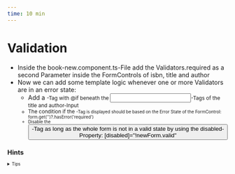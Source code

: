 ```yaml
---
time: 10 min
---
```


# Validation

- Inside the book-new.component.ts-File add the Validators.required as a second Parameter inside the FormControls of isbn, title and author
- Now we can add some template logic whenever one or more Validators are in an error state:
    - Add a <small>-Tag with @if beneath the <input>-Tags of the title and author-Input
    - The condition if the <small>-Tag is displayed should be based on the Error State of the FormControl: form.get('<keyOfFormControl>')?.hasError('required')
    - Disable the <button>-Tag as long as the whole form is not in a valid state by using the disabled-Property: [disabled]="!newForm.valid"


## Hints

<details>
<summary>Tips</summary>

```ts
private formBuilder = inject(FormBuilder)
this.form = this.formBuilder.group({
    author: ['', [Validators.required]],
    title: ['', [Validators.required]],
    subtitle: [''],
    abstract: [''],
});
```

```html
<form [formGroup]="form" (ngSubmit)="create()">
  <label>
    <span>Title</span>
    <input formControlName="title" />
@if(form.get('title')?.dirty && form.get('title')?.hasError('required')){
      <small>Please insert a title. </small>
}
  </label>
  <label>
    <span>Author</span>
    <input formControlName="author" />
@if(form.get('author')?.dirty && form.get('author')?.hasError('required')){
      <small>Please insert a title.</small>
}
  </label>
  ....
  <button type="submit" [disabled]="form.invalid">Save</button>
</form> 
```

</details>